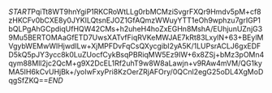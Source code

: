 $START$PqiTt8WT9hnYgiP1RKCRoWtLLg0rbMCMziSvgrFXQr9Hmdv5pM+cf8zHKCFv0bCXE8y0JYKlLQtsnEJOZ1GfAQmzWWuyYTT1eOh9wphzu7grIGP1bQLPgAhGCpdiqUfHQW42CMs+h2uheH4hoZxEGHn8MshA/EUhjunUZnjG39Mu5BERTOMAaGfETD7UwsXATvfFiqRVKeMWJAE7kRt83LxylN+63+BEylMVgybWEMwWIHjwdILw+XjMPFDvFqCsQXycgibI2yA5K/1LUPsrACLJ6gxEDFD5kQ5pJY3ycc8k0LuZUocfCykBsqPBRiqMW5Ez9IW+6x8ZSj+bMz3pOMn4qym88Mll2jc2QcM+g9X2DcEL1Rf2uhT9w8W8aLawjn+v9RAw4mVM/QG1kyMA5IH6kCvUHjBk+/yoIwFxyPri8KzOerZRjAFOry/0QCnl2egG25oDL4XgMoDqgSfZKQ==$END$